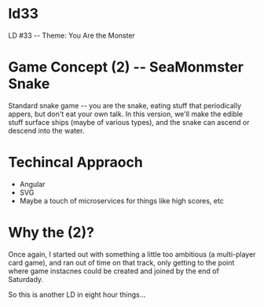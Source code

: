 # ld33
LD #33 -- Theme: You Are the Monster

# Game Concept (2) -- SeaMonmster Snake

Standard snake game -- you are the snake, eating stuff that periodically
appers, but don't eat your own talk.  In this version, we'll make the
edible stuff surface ships (maybe of various types), and the snake can
ascend or descend into the water.

# Techincal Appraoch

 * Angular
 * SVG
 * Maybe a touch of microservices for things like high scores, etc

# Why the (2)?  

Once again, I started out with something a little too ambitious (a
multi-player card game), and ran out of time on that track, only getting to
the point where game instacnes could be created and joined by the end of
Saturdady.

So this is another LD in eight hour things...

